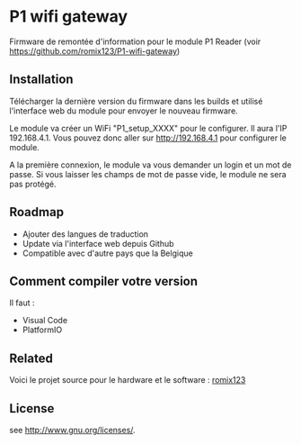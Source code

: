 
# P1 wifi gateway

Firmware de remontée d'information pour le module P1 Reader (voir https://github.com/romix123/P1-wifi-gateway)


## Installation

Télécharger la dernière version du firmware dans les builds et utilisé l'interface web du module pour envoyer le nouveau firmware.

Le module va créer un WiFi "P1_setup_XXXX" pour le configurer. Il aura l'IP 192.168.4.1. Vous pouvez donc aller sur http://192.168.4.1 pour configurer le module.

A la première connexion, le module va vous demander un login et un mot de passe. Si vous laisser les champs de mot de passe vide, le module ne sera pas protégé.

## Roadmap

- Ajouter des langues de traduction
- Update via l'interface web depuis Github
- Compatible avec d'autre pays que la Belgique


## Comment compiler votre version
Il faut :
* Visual Code
* PlatformIO

## Related

Voici le projet source pour le hardware et le software :
[romix123](https://github.com/romix123/P1-wifi-gateway)

## License
see <http://www.gnu.org/licenses/>.